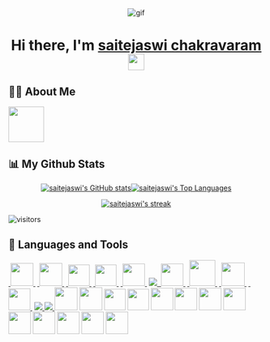 <div align="center">
 <img src="./gif.gif" alt="gif" border="0"><br />
</div>


<h1 align="center"><span class="hi">Hi there, </span><span class="name">I'm</span> <a class="hi" href="https://github.com/TraXIcoN" target="_blank">saitejaswi chakravaram</a> 
<img src="https://github.com/blackcater/blackcater/raw/main/images/Hi.gif" height="32"/></h1>

## 🙋‍♂️ About Me

<a href="https://github.com/Elkhan2003">
  <img height="70" src="https://readme-typing-svg.herokuapp.com?color=FFE15D&lines=Full-Stack+Developer+And+More"/>
</a>

## 📊 My Github Stats

<div style="display: flex; justify-content: center; align-items: center;">
<a href="https://github.com/TraXIcoN"><img alt="saitejaswi's GitHub stats" src="https://github-readme-stats.vercel.app/api/top-langs/?username=05saitejaswi&layout=donut-vertical">
</a>
<a href="https://github.com/TraXIcoN"><img alt="saitejaswi's Top Languages" src="https://github-readme-stats.vercel.app/api?username=05saitejaswi&show_icons=true&theme=radical&hide_border=true&bg_color=0D1117">
</a>
</div>

<p align="center">
    <a href="https://github.com/TraXIcoN">
        <img title="🔥 Get streak stats for your profile at git.io/streak-stats" alt="saitejaswi's streak" src="https://github-readme-streak-stats.herokuapp.com/?user=05saitejaswi&theme=dark/">
    </a>
</p>

![visitors](https://visitor-badge.laobi.icu/badge?page_id=TraXIcoN.TraXIcoN)

## 🚀 Languages and Tools

<p align="left">
    <a href="https://nextjs.org/" target="_blank">&nbsp<img  width="45px" src="https://i.ibb.co/0ymcg1H/259-oooo-plus-removebg-preview.png"/>&nbsp</a>
    <a href="https://vitejs.dev/" target="_blank">&nbsp<img  width="45px" src="https://i.ibb.co/5s7hH59/1.png"/>&nbsp</a>
    <a href="https://www.jetbrains.com/webstorm/" target="_blank">&nbsp<img  width="42px" src="https://upload.wikimedia.org/wikipedia/commons/7/71/WebStorm_Icon.png"/>&nbsp</a>
    <a href="https://www.jetbrains.com/idea/" target="_blank">&nbsp<img  width="42px" src="https://www.digiseller.ru/preview/554839/p1_3426434_98691a2e.png"/>&nbsp</a>
    <a href="https://code.visualstudio.com/" target="_blank">&nbsp<img  width="44px"src="https://i.ibb.co/z65rXyV/vs-code.png"/>&nbsp</a>
    <a href="https://reactjs.org/" target="_blank"> <img src="https://img.icons8.com/color/48/000000/react-native.png"/> </a>
    <a href="https://www.typescriptlang.org/docs/handbook/react.html" target="_blank">&nbsp<img width="44px" src="https://i.ibb.co/myc6m6B/ica-FVm-C2-2x.jpg"/>&nbsp</a> 
    <a href="https://sass-scss.ru/" target="_blank">&nbsp<img width="51px" src="https://i.ibb.co/Z6kGf6Z/3.png"/>&nbsp</a> 
    <a href="https://nodejs.org/en" target="_blank">&nbsp<img width="46px" src="https://i.ibb.co/xmg56GJ/image.png"/>&nbsp</a> 
    <a href="https://www.framer.com/motion/" target="_blank">&nbsp<img width="43px" src="https://i.ibb.co/JQ65k8b/image.png"/>&nbsp</a> 
    <a href="https://firebase.google.com/" target="_blank"> <img src="https://img.icons8.com/color/48/000000/firebase.png"/> </a> 
    <a href="https://git-scm.com/" target="_blank"> <img src="https://img.icons8.com/color/48/000000/git.png"/> </a> 
    <a href="https://www.python.org/" target="_blank"><img width="45px" src="https://www.python.org/static/community_logos/python-logo.png"/></a>
    <a href="https://developer.mozilla.org/en-US/docs/Web/JavaScript" target="_blank"><img width="45px" src="https://img.icons8.com/color/48/000000/javascript--v2.png"/></a>
    <a href="https://www.java.com/" target="_blank"><img width="42px" src="https://img.icons8.com/color/48/000000/java-coffee-cup-logo--v2.png"/></a>
    <a href="https://www.docker.com/" target="_blank"><img width="42px" src="https://img.icons8.com/color/48/000000/docker.png"/></a>
    <a href="https://kubernetes.io/" target="_blank"><img width="44px" src="https://img.icons8.com/color/48/000000/kubernetes.png"/></a>
    <a href="https://azure.microsoft.com/" target="_blank"><img width="44px" src="https://img.icons8.com/color/48/000000/azure-1.png"/></a>
    <a href="https://aws.amazon.com/" target="_blank"><img width="44px" src="https://img.icons8.com/color/48/000000/amazon-web-services.png"/></a>
    <a href="https://reactjs.org/" target="_blank"><img width="44px" src="https://img.icons8.com/color/48/000000/react-native.png"/></a>
    <a href="https://angular.io/" target="_blank"><img width="44px" src="https://img.icons8.com/color/48/000000/angularjs.png"/></a>
    <a href="https://www.w3schools.com/sql/" target="_blank"><img width="44px" src="https://img.icons8.com/ios-filled/50/000000/sql.png"/></a>
    <a href="https://www.mongodb.com/" target="_blank"><img width="44px" src="https://img.icons8.com/color/48/000000/mongodb.png"/></a>
    <a href="https://redis.io/" target="_blank"><img width="44px" src="https://img.icons8.com/color/48/000000/redis.png"/></a>
    <a href="https://scikit-learn.org/stable/" target="_blank"><img width="44px" src="https://img.icons8.com/color/48/000000/machine-learning.png"/></a>
</p>


<br/>
